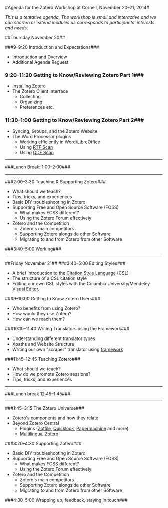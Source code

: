
#Agenda for the Zotero Workshop at Cornell, November 20&ndash;21, 2014#

*This is a tentative agenda. The workshop is small and interactive and we can shorten or extend modules as corresponds to participants' interests and needs.* 

##Thursday November 20##

###9&ndash;9:20 Introduction and Expectations###
* Introduction and Overview
* Additional Agenda Reguest

### 9:20&ndash;11:20 Getting to Know/Reviewing Zotero Part 1###
* Installing Zotero
* The Zotero Client Interface
	+ Collecting
	+ Organizing
	+ Preferences etc.

### 11:30&ndash;1:00 Getting to Know/Reviewing Zotero Part 2###
* Syncing, Groups, and the Zotero Website
* The Word Processor plugins
	+ Working efficiently in Word/LibreOffice
	+ Using [RTF Scan](http://www.zotero.org/support/rtf_scan)
	+ Using [ODF Scan](http://zotero-odf-scan.github.io/zotero-odf-scan)


*** 
###Lunch Break: 1:00&ndash;2:00###
***

###2:00&ndash;3:30 Teaching &amp; Supporting Zotero###
* What should we teach?
* Tips, tricks, and experiences
* Basic DIY troubleshooting in Zotero
* Supporting Free and Open Source Software (FOSS)
	+ What makes FOSS different?
	+ Using the Zotero Forum effectively
* Zotero and the Competition
	+ Zotero's main competitors
	+ Supporting Zotero alongside other Software
	+ Migrating to and from Zotero from other Software


###3:40&ndash;5:00 Working###





***
##Friday November 21##
###3:40&ndash;5:00 Editing Styles###
* A brief introduction to the [Citation Style Language](http://citationstyles.org/) (CSL)
* The structure of a CSL citation style
* Editing our own CSL styles with the Columbia University/Mendeley [Visual Editor](http://steveridout.com/csl/about/).

###9&ndash;10:00 Getting to Know Zotero Users###
* Who benefits from using Zotero?
* How would they use Zotero?
* How can we reach them?

###10:10&ndash;11:40 Writing Translators using the Framework###
* Understanding different translator types
* Xpaths and Website Structure
* Writing our own "scraper" translator using [framework](http://www.zotero.org/support/dev/translators/framework)

###11:45&ndash;12:45 Teaching Zotero###
* What should we teach?
* How do we promote Zotero sessions?
* Tips, tricks, and experiences


***
###Lunch break 12:45&ndash;1:45###
***

###1:45&ndash;3:15 The Zotero Universe###
* Zotero's components and how they relate
* Beyond Zotero Central
	+ Plugins ([Zotfile](http://www.columbia.edu/~jpl2136/zotfile.html), [Quicklook](https://addons.mozilla.org/en-US/firefox/addon/zoteroquicklook/), [Papermachine](http://chrisjr.github.com/papermachines/) and more)
	+ [Multilingual Zotero](http://citationstylist.org/)


###3:20&ndash;4:30 Supporting Zotero###
* Basic DIY troubleshooting in Zotero
* Supporting Free and Open Source Software (FOSS)
	+ What makes FOSS different?
	+ Using the Zotero Forum effectively
* Zotero and the Competition
	+ Zotero's main competitors
	+ Supporting Zotero alongside other Software
	+ Migrating to and from Zotero from other Software


###4:30&ndash;5:00 Wrapping up, feedback, staying in touch###
